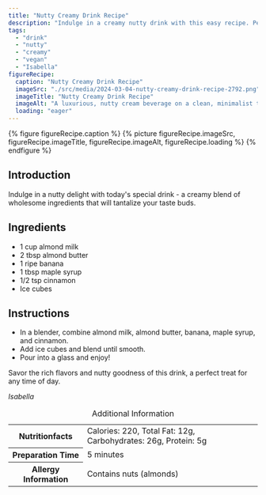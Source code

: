 ```yaml
---
title: "Nutty Creamy Drink Recipe"
description: "Indulge in a creamy nutty drink with this easy recipe. Perfect for a quick snack or a refreshing treat. Vegan and delicious!"
tags:
  - "drink"
  - "nutty"
  - "creamy"
  - "vegan"
  - "Isabella"
figureRecipe: 
  caption: "Nutty Creamy Drink Recipe"
  imageSrc: "./src/media/2024-03-04-nutty-creamy-drink-recipe-2792.png"
  imageTitle: "Nutty Creamy Drink Recipe"
  imageAlt: "A luxurious, nutty cream beverage on a clean, minimalist table setting, exuding freshness and indulgence."
  loading: "eager"
---
```


{% figure figureRecipe.caption %}
{% picture figureRecipe.imageSrc, figureRecipe.imageTitle, figureRecipe.imageAlt, figureRecipe.loading %}
{% endfigure %}

## Introduction

Indulge in a nutty delight with today's special drink - a creamy blend of wholesome ingredients that will tantalize your taste buds.

## Ingredients

- 1 cup almond milk
- 2 tbsp almond butter
- 1 ripe banana
- 1 tbsp maple syrup
- 1/2 tsp cinnamon
- Ice cubes

## Instructions

- In a blender, combine almond milk, almond butter, banana, maple syrup, and cinnamon.
- Add ice cubes and blend until smooth.
- Pour into a glass and enjoy!

Savor the rich flavors and nutty goodness of this drink, a perfect treat for any time of day.

*Isabella*

<table><caption class='sr-only'>Additional Information</caption><tr><th>Nutritionfacts</th><td>Calories: 220, Total Fat: 12g, Carbohydrates: 26g, Protein: 5g&nbsp;</td></tr><tr><th>Preparation Time</th><td>5 minutes&nbsp;</td></tr><tr><th>Allergy Information</th><td>Contains nuts (almonds)&nbsp;</td></tr></table>

